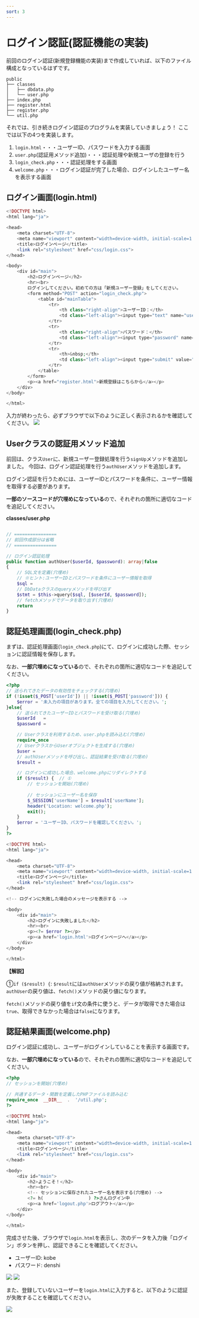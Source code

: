 ```yaml
---
sort: 3
---
```


# ログイン認証(認証機能の実装)

前回のログイン認証(新規登録機能の実装)まで作成していれば、以下のファイル構成となっているはずです。

```text
public
├── classes
│   ├── dbdata.php
│   └── user.php
├── index.php
├── register.html
├── register.php
└── util.php
```

それでは、引き続きログイン認証のプログラムを実装していきましょう！
ここでは以下の4つを実装します。

1. `login.html`・・・ユーザーID、パスワードを入力する画面
1. `user.php`(認証用メソッド追加)・・・認証処理や新規ユーザの登録を行う
1. `login_check.php`・・・認証処理をする画面
1. `welcome.php`・・・ログイン認証が完了した場合、ログインしたユーザー名を表示する画面

## ログイン画面(login.html)

```php
<!DOCTYPE html>
<html lang="ja">

<head>
    <meta charset="UTF-8">
    <meta name="viewport" content="width=device-width, initial-scale=1.0">
    <title>ログインページ</title>
    <link rel="stylesheet" href="css/login.css">
</head>

<body>
    <div id="main">
        <h2>ログインページ</h2>
        <hr><br>
        ログインしてください。初めての方は「新規ユーザー登録」をしてください。
        <form method="POST" action="login_check.php">
            <table id="mainTable">
                <tr>
                    <th class="right-align">ユーザーID：</th>
                    <td class="left-align"><input type="text" name="userId" required></td>
                </tr>
                <tr>
                    <th class="right-align">パスワード：</th>
                    <td class="left-align"><input type="password" name="password" required></td>
                </tr>
                <tr>
                    <th>&nbsp;</th>
                    <td class="left-align"><input type="submit" value="ログイン"></td>
                </tr>
            </table>
        </form>
        <p><a href="register.html">新規登録はこちらから</a></p>
    </div>
</body>

</html>
```

入力が終わったら、必ずブラウザで以下のように正しく表示されるかを確認してください。
![](./images/login_html_display.png)

## Userクラスの認証用メソッド追加

前回は、クラス`User`に、新規ユーザー登録処理を行う`signUp`メソッドを追加しました。
今回は、ログイン認証処理を行う`authUser`メソッドを追加します。

ログイン認証を行うためには、ユーザーIDとパスワードを条件に、ユーザー情報を取得する必要があります。

**一部のソースコードが穴埋めになっている**ので、それぞれの箇所に適切なコードを追記してください。

**classes/user.php**

```php

// ================
// 前回作成部分は省略
// ================

// ログイン認証処理
public function authUser($userId, $password): array|false
{
    // SQL文を定義(穴埋め)
    // ※ヒント:ユーザーIDとパスワードを条件にユーザー情報を取得
    $sql = 
    // DbDataクラスのqueryメソッドを呼び出す
    $stmt = $this->query($sql, [$userId, $password]);
    // fetchメソッドでデータを取り出す(穴埋め)
    return 
}
```

## 認証処理画面(login_check.php)

まずは、認証処理画面(`login_check.php`)にて、ログインに成功した際、セッションに認証情報を保存します。

なお、**一部穴埋めになっている**ので、それぞれの箇所に適切なコードを追記してください。

```php
<?php
// 送られてきたデータの有効性をチェックする(穴埋め)
if (!isset($_POST['userId']) || !isset($_POST['password'])) {
    $error = '未入力の項目があります。全ての項目を入力してください。';
}else{
    // 送られてきたユーザーIDとパスワードを受け取る(穴埋め)
    $userId   = 
    $password = 

    // Userクラスを利用するため、user.phpを読み込む(穴埋め)
    require_once 
    // UserクラスからUserオブジェクトを生成する(穴埋め)
    $user =  
    // authUserメソッドを呼び出し、認証結果を受け取る(穴埋め)
    $result = 

    // ログインに成功した場合、welcome.phpにリダイレクトする
    if ($result) {  // ①
        // セッションを開始(穴埋め)
        
        // セッションにユーザー名を保存
        $_SESSION['userName'] = $result['userName'];
        header('Location: welcome.php');
        exit();
    }
    $error = 'ユーザーID、パスワードを確認してください。';
}
?>

<!DOCTYPE html>
<html lang="ja">

<head>
    <meta charset="UTF-8">
    <meta name="viewport" content="width=device-width, initial-scale=1.0">
    <title>ログインページ</title>
    <link rel="stylesheet" href="css/login.css">
</head>

<!-- ログインに失敗した場合のメッセージを表示する -->

<body>
    <div id="main">
        <h2>ログインに失敗しました</h2>
        <hr><br>
        <p><?= $error ?></p>
        <p><a href='login.html'>ログインページへ</a></p>
    </div>
</body>

</html>
```

**【解説】**

①`if ($result) {`: `$result`には`authUser`メソッドの戻り値が格納されます。
`authUser`の戻り値は、`fetch()`メソッドの戻り値になります。

`fetch()`メソッドの戻り値を`if`文の条件に使うと、データが取得できた場合は`true`、取得できなかった場合は`false`になります。

## 認証結果画面(welcome.php)

ログイン認証に成功し、ユーザーがログインしていることを表示する画面です。

なお、**一部穴埋めになっている**ので、それぞれの箇所に適切なコードを追記してください。

```php
<?php
// セッションを開始(穴埋め)

// 共通するデータ・関数を定義したPHPファイルを読み込む
require_once  __DIR__  .  '/util.php';
?>

<!DOCTYPE html>
<html lang="ja">

<head>
    <meta charset="UTF-8">
    <meta name="viewport" content="width=device-width, initial-scale=1.0">
    <title>ログインページ</title>
    <link rel="stylesheet" href="css/login.css">
</head>

<body>
    <div id="main">
        <h2>ようこそ！</h2>
        <hr><br>
        <!-- セッションに保存されたユーザー名を表示する(穴埋め) -->
        <?= h(                 ) ?>さんログイン中
        <p><a href='logout.php'>ログアウト</a></p>
    </div>
</body>

</html>
```

完成させた後、ブラウザで`login.html`を表示し、次のデータを入力後「ログイン」ボタンを押し、認証できることを確認してください。

- ユーザーID: kobe
- パスワード: denshi

![](./images/login_html_display_input.png)
![](./images/welcome_php_display.png)

また、登録していないユーザーを`login.html`に入力すると、以下のように認証が失敗することを確認してください。

![](./images/login_html_display_error.png)
